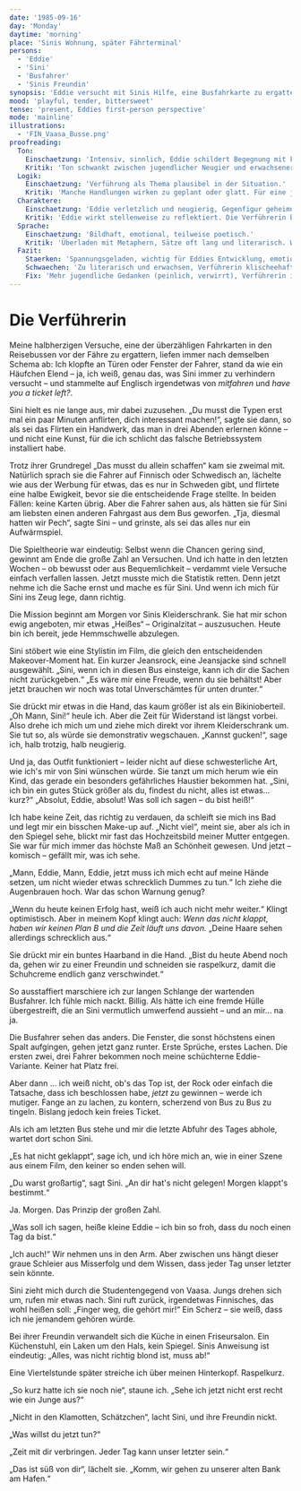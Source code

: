 ```yaml
---
date: '1985-09-16'
day: 'Monday'
daytime: 'morning'
place: 'Sinis Wohnung, später Fährterminal'
persons:
  - 'Eddie'
  - 'Sini'
  - 'Busfahrer'
  - 'Sinis Freundin'
synopsis: 'Eddie versucht mit Sinis Hilfe, eine Busfahrkarte zu ergattern, scheitert jedoch. Sini stylt sie um, und Eddie bekommt ihre Haare raspelkurz geschnitten.'
mood: 'playful, tender, bittersweet'
tense: 'present, Eddies first-person perspective'
mode: 'mainline'
illustrations:
  - 'FIN_Vaasa_Busse.png'
proofreading:
  Ton:
    Einschaetzung: 'Intensiv, sinnlich, Eddie schildert Begegnung mit Faszination und Unsicherheit.'
    Kritik: 'Ton schwankt zwischen jugendlicher Neugier und erwachsener Sinnlichkeit. Gefahr: wirkt zu literarisch und abgeklärt für Eddies Alter.'
  Logik:
    Einschaetzung: 'Verführung als Thema plausibel in der Situation.'
    Kritik: 'Manche Handlungen wirken zu geplant oder glatt. Für eine jugendliche Perspektive fehlen mehr Brüche und Unsicherheiten.'
  Charaktere:
    Einschaetzung: 'Eddie verletzlich und neugierig, Gegenfigur geheimnisvoll und stärker.'
    Kritik: 'Eddie wirkt stellenweise zu reflektiert. Die Verführerin bleibt klischeehaft, wenig eigene Tiefe.'
  Sprache:
    Einschaetzung: 'Bildhaft, emotional, teilweise poetisch.'
    Kritik: 'Überladen mit Metaphern, Sätze oft lang und literarisch. Wenig jugendliche Direktheit oder spontane Sprache.'
  Fazit:
    Staerken: 'Spannungsgeladen, wichtig für Eddies Entwicklung, emotionale Intensität.'
    Schwaechen: 'Zu literarisch und erwachsen, Verführerin klischeehaft, Eddies Unsicherheit zu wenig spürbar.'
    Fix: 'Mehr jugendliche Gedanken (peinlich, verwirrt), Verführerin individueller zeichnen, Sprache straffen und weniger Metaphern.'
---
```


# Die Verführerin

Meine halbherzigen Versuche, eine der überzähligen Fahrkarten in den Reisebussen
vor der Fähre zu ergattern, liefen immer nach demselben Schema ab: Ich klopfte
an Türen oder Fenster der Fahrer, stand da wie ein Häufchen Elend – ja, ich
weiß, genau das, was Sini immer zu verhindern versucht – und stammelte auf
Englisch irgendetwas von *mitfahren* und *have you a ticket left?*.

Sini hielt es nie lange aus, mir dabei zuzusehen. „Du musst die Typen erst mal
ein paar Minuten anflirten, dich interessant machen!“, sagte sie dann, so als
sei das Flirten ein Handwerk, das man in drei Abenden erlernen könne – und nicht
eine Kunst, für die ich schlicht das falsche Betriebssystem installiert habe.

Trotz ihrer Grundregel „Das musst du allein schaffen“ kam sie zweimal mit.
Natürlich sprach sie die Fahrer auf Finnisch oder Schwedisch an, lächelte wie
aus der Werbung für etwas, das es nur in Schweden gibt, und flirtete eine halbe
Ewigkeit, bevor sie die entscheidende Frage stellte. In beiden Fällen: keine
Karten übrig. Aber die Fahrer sahen aus, als hätten sie für Sini am liebsten
einen anderen Fahrgast aus dem Bus geworfen. „Tja, diesmal hatten wir Pech“,
sagte Sini – und grinste, als sei das alles nur ein Aufwärmspiel.

Die Spieltheorie war eindeutig: Selbst wenn die Chancen gering sind, gewinnt am
Ende die große Zahl an Versuchen. Und ich hatte in den letzten Wochen – ob
bewusst oder aus Bequemlichkeit – verdammt viele Versuche einfach verfallen
lassen. Jetzt musste mich die Statistik retten. Denn jetzt nehme ich die Sache
ernst und mache es für Sini. Und wenn ich mich für Sini ins Zeug lege, dann
richtig.

Die Mission beginnt am Morgen vor Sinis Kleiderschrank. Sie hat mir schon ewig
angeboten, mir etwas „Heißes“ – Originalzitat – auszusuchen. Heute bin ich
bereit, jede Hemmschwelle abzulegen.

Sini stöbert wie eine Stylistin im Film, die gleich den entscheidenden
Makeover-Moment hat. Ein kurzer Jeansrock, eine Jeansjacke sind schnell
ausgewählt. „Sini, wenn ich in diesen Bus einsteige, kann ich dir die Sachen
nicht zurückgeben.“ „Es wäre mir eine Freude, wenn du sie behältst! Aber jetzt
brauchen wir noch was total Unverschämtes für unten drunter.“

Sie drückt mir etwas in die Hand, das kaum größer ist als ein Bikinioberteil.
„Oh Mann, Sini!“ heule ich. Aber die Zeit für Widerstand ist längst vorbei. Also
drehe ich mich um und ziehe mich direkt vor ihrem Kleiderschrank um. Sie tut so,
als würde sie demonstrativ wegschauen. „Kannst gucken!“, sage ich, halb trotzig,
halb neugierig.

Und ja, das Outfit funktioniert – leider nicht auf diese schwesterliche Art, wie
ich's mir von Sini wünschen würde. Sie tanzt um mich herum wie ein Kind, das
gerade ein besonders gefährliches Haustier bekommen hat. „Sini, ich bin ein
gutes Stück größer als du, findest du nicht, alles ist etwas… kurz?“ „Absolut,
Eddie, absolut! Was soll ich sagen – du bist heiß!“

Ich habe keine Zeit, das richtig zu verdauen, da schleift sie mich ins Bad und
legt mir ein bisschen Make-up auf. „Nicht viel“, meint sie, aber als ich in den
Spiegel sehe, blickt mir fast das Hochzeitsbild meiner Mutter entgegen. Sie war
für mich immer das höchste Maß an Schönheit gewesen. Und jetzt – komisch –
gefällt mir, was ich sehe.

„Mann, Eddie, Mann, Eddie, jetzt muss ich mich echt auf meine Hände setzen, um
nicht wieder etwas schrecklich Dummes zu tun.“ Ich ziehe die Augenbrauen hoch.
War das schon Warnung genug?

„Wenn du heute keinen Erfolg hast, weiß ich auch nicht mehr weiter.“ Klingt
optimistisch. Aber in meinem Kopf klingt auch: *Wenn das nicht klappt, haben wir
keinen Plan B und die Zeit läuft uns davon.* „Deine Haare sehen allerdings
schrecklich aus.“

Sie drückt mir ein buntes Haarband in die Hand. „Bist du heute Abend noch da,
gehen wir zu einer Freundin und schneiden sie raspelkurz, damit die Schuhcreme
endlich ganz verschwindet.“

So ausstaffiert marschiere ich zur langen Schlange der wartenden Busfahrer. Ich
fühle mich nackt. Billig. Als hätte ich eine fremde Hülle übergestreift, die an
Sini vermutlich umwerfend aussieht – und an mir… na ja.

Die Busfahrer sehen das anders. Die Fenster, die sonst höchstens einen Spalt
aufgingen, gehen jetzt ganz runter. Erste Sprüche, erstes Lachen. Die ersten
zwei, drei Fahrer bekommen noch meine schüchterne Eddie-Variante. Keiner hat
Platz frei.

Aber dann … ich weiß nicht, ob's das Top ist, der Rock oder einfach die
Tatsache, dass ich beschlossen habe, *jetzt* zu gewinnen – werde ich mutiger.
Fange an zu lachen, zu kontern, scherzend von Bus zu Bus zu tingeln. Bislang
jedoch kein freies Ticket.

Als ich am letzten Bus stehe und mir die letzte Abfuhr des Tages abhole, wartet
dort schon Sini.

„Es hat nicht geklappt“, sage ich, und ich höre mich an, wie in einer Szene aus
einem Film, den keiner so enden sehen will.

„Du warst großartig“, sagt Sini. „An dir hat's nicht gelegen! Morgen klappt's
bestimmt.“

Ja. Morgen. Das Prinzip der großen Zahl.

„Was soll ich sagen, heiße kleine Eddie – ich bin so froh, dass du noch einen
Tag da bist.“

„Ich auch!“ Wir nehmen uns in den Arm. Aber zwischen uns hängt dieser graue
Schleier aus Misserfolg und dem Wissen, dass jeder Tag unser letzter sein
könnte.

Sini zieht mich durch die Studentengegend von Vaasa. Jungs drehen sich um, rufen
mir etwas nach. Sini ruft zurück, irgendetwas Finnisches, das wohl heißen soll:
„Finger weg, die gehört mir!“ Ein Scherz – sie weiß, dass ich nie jemandem
gehören würde.

Bei ihrer Freundin verwandelt sich die Küche in einen Friseursalon. Ein
Küchenstuhl, ein Laken um den Hals, kein Spiegel. Sinis Anweisung ist eindeutig:
„Alles, was nicht richtig blond ist, muss ab!“

Eine Viertelstunde später streiche ich über meinen Hinterkopf. Raspelkurz.

„So kurz hatte ich sie noch nie“, staune ich. „Sehe ich jetzt nicht erst recht
wie ein Junge aus?“

„Nicht in den Klamotten, Schätzchen“, lacht Sini, und ihre Freundin nickt.

„Was willst du jetzt tun?“

„Zeit mit dir verbringen. Jeder Tag kann unser letzter sein.“

„Das ist süß von dir“, lächelt sie. „Komm, wir gehen zu unserer alten Bank am
Hafen.“
